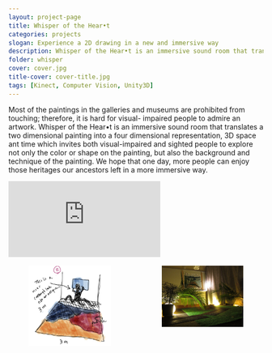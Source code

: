 ```yaml
---
layout: project-page
title: Whisper of the Hear•t
categories: projects
slogan: Experience a 2D drawing in a new and immersive way
description: Whisper of the Hear•t is an immersive sound room that translates a two dimensional painting into a four dimensional representation.
folder: whisper
cover: cover.jpg
title-cover: cover-title.jpg
tags: [Kinect, Computer Vision, Unity3D]
---
```

Most of the paintings in the galleries and museums are prohibited from touching; therefore, it is hard for visual- impaired people to admire an artwork. Whisper of the Hear•t is an immersive sound room that translates a two dimensional painting into a four dimensional representation, 3D space ant time which invites both visual-impaired and sighted people to explore not only the color or shape on the painting, but also the background and technique of the painting. We hope that one day, more people can enjoy those heritages our ancestors left in a more immersive way.

<div class="columns">
    <div class="column">
        <div class="video-container">
        <iframe src="https://www.youtube.com/embed/8OPZbmFCtdU" frameborder="0" webkitallowfullscreen mozallowfullscreen allowfullscreen></iframe>
        </div>
    </div>
</div>

<div class="columns">
    <div class="column is-half">
        <figure class="image">
            <img src="/assets/images/projects/whisper/3.png">
        </figure>
    </div>
    <div class="column is-half">
        <figure class="image">
            <img src="/assets/images/projects/whisper/cover.jpg">
        </figure>
    </div>
</div>